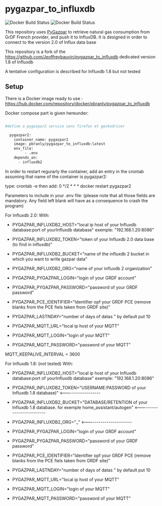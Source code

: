 # pygazpar_to_influxdb

![Docker Build Status](https://img.shields.io/docker/cloud/automated/jeoffrey54/pygazpar_to_influxdb.svg) ![Docker Build Status](https://img.shields.io/docker/cloud/build/jeoffrey54/pygazpar_to_influxdb.svg)


This repository uses [PyGazpar](https://github.com/ssenart/PyGazpar) to retrieve natural gas consumption from GrDF French provider, and push it to InfluxDB.
It is designed in order to connect to the version 2.0 of Influx data base

This repository is a fork of the https://github.com/Jeoffreybauvin/pygazpar_to_influxdb dedicated version 1.8 of Influxdb

A tentative configuration is described for Influxdb 1.8 but not tested

## Setup

There is a Docker image ready to use : https://hub.docker.com/repository/docker/pbranly/pygazpar_to_influxdb

Docker compose part is given hereunder:

```bash

#define a pygazpar2 service sans firefox et geckodriver

  pygazpar2:
    container_name: pygazpar2
    image: pbranly/pygazpar_to_influxdb:latest
    env_file:
         - .env
    depends_on:
      - influxdb2
```     

In order to restart regurarly the container, add an entry in the crontab assuming that name of the container is pygazpar2:

type:
crontab -e
then add:
0 */2 * * * docker restart pygazpar2


Parameters to include in your .env file: (please note that all those fields are mandatory. Any field left blank will have as a consequence to crash the program)

For Influxdb 2.0:
With:
- PYGAZPAR_INFLUXDB2_HOST="local ip host of your Influxdb database:port of yourInfluxdb database" exemple: "192.168.1.20:8086"
- PYGAZPAR_INFLUXDB2_TOKEN="token of your Influxdb 2.0 data base (to find in influxdb)"
- PYGAZPAR_INFLUXDB2_BUCKET="name of the influxdb 2 bucket in which you want to write gazpar data"
- PYGAZPAR_INFLUXDB2_ORG="name of your influxdb 2 organization"
- PYGAZPAR_PYGAZPAR_LOGIN="login of your GRDF account"
- PYGAZPAR_PYGAZPAR_PASSWORD="password of your GRDF password"
- PYGAZPAR_PCE_IDENTIFIER="Identifier opf your GRDF PCE (remove blanks from the PCE fiels taken from GRDF site)"
- PYGAZPAR_LASTNDAY="number of days of datas " by default put 10

- PYGAZPAR_MQTT_URL="local ip host of your MQTT"
- PYGAZPAR_MQTT_LOGIN="login of your MQTT"
- PYGAZPAR_MQTT_PASSWORD="password of your MQTT"



MQTT_KEEPALIVE_INTERVAL = 3600


For Influxdb 1.8: (not tested)
With:
- PYGAZPAR_INFLUXDB2_HOST="local ip host of your Influxdb database:port of yourInfluxdb database" exemple: "192.168.1.20:8086"
- PYGAZPAR_INFLUXDB2_TOKEN="USERNAME:PASSWORD of your Influxdb 1.8 database)" <------------------
- PYGAZPAR_INFLUXDB2_BUCKET="DATABASE/RETENTION of your Influxdb 1.8 database. for exemple home_assistant/autogen" <--------------------------
- PYGAZPAR_INFLUXDB2_ORG="_" <-----------------------
- PYGAZPAR_PYGAZPAR_LOGIN="login of your GRDF account"
- PYGAZPAR_PYGAZPAR_PASSWORD="password of your GRDF password"
- PYGAZPAR_PCE_IDENTIFIER="Identifier opf your GRDF PCE (remove blanks from the PCE fiels taken from GRDF site)"
- PYGAZPAR_LASTNDAY="number of days of datas " by default put 10

- PYGAZPAR_MQTT_URL="local ip host of your MQTT"
- PYGAZPAR_MQTT_LOGIN="login of your MQTT"
- PYGAZPAR_MQTT_PASSWORD="password of your MQTT"